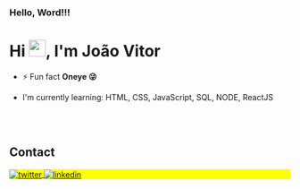 ### Hello, Word!!!

<h1 align="left">Hi <img src="https://raw.githubusercontent.com/kaueMarques/kaueMarques/master/hi.gif" height="30px">, I'm João Vitor</h1>

- ⚡ Fun fact **Oneye 😜**

- I'm currently learning: HTML, CSS, JavaScript, SQL, NODE, ReactJS

<br><br>

## Contact

<p align="left" style="background:yellow">
<a href="https://twitter.com/Joao_Ezeki" target="_blank">
  <img align="center" src="https://img.shields.io/badge/-JoãoVitor-05122A?style=flat&logo=twitter" alt="twitter"/>  
</a>
<a href="https://www.linkedin.com/in/joaovitorezequiel/" target="_blank">
  <img align="center" src="https://img.shields.io/badge/-JoãoVitor-05122A?style=flat&logo=linkedin" alt="linkedin"/>
</a>
</p>


<!--
**JoaoVitor8/JoaoVitor8** is a ✨ _special_ ✨ repository because its `README.md` (this file) appears on your GitHub profile.

Here are some ideas to get you started:

- 🔭 I’m currently working on ...
- 🌱 I’m currently learning ...
- 👯 I’m looking to collaborate on ...
- 🤔 I’m looking for help with ...
- 💬 Ask me about ...
- 📫 How to reach me: ...
- 😄 Pronouns: ...
- ⚡ Fun fact: ...
-->
